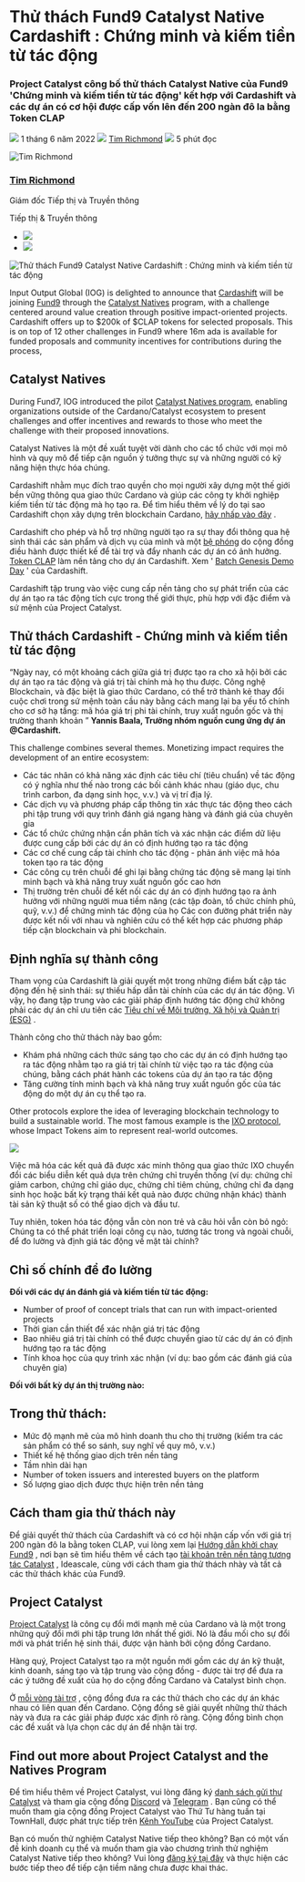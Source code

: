 # Thử thách Fund9 Catalyst Native Cardashift : Chứng minh và kiếm tiền từ tác động

### **Project Catalyst công bố thử thách Catalyst Native của Fund9 'Chứng minh và kiếm tiền từ tác động' kết hợp với Cardashift và các dự án có cơ hội được cấp vốn lên đến 200 ngàn đô la bằng Token CLAP**

![](img/2022-06-01-fund9-catalyst-natives-cardashift-challenge-demonstrating-and-monetizing-impact.002.png) 1 tháng 6 năm 2022 ![](img/2022-06-01-fund9-catalyst-natives-cardashift-challenge-demonstrating-and-monetizing-impact.002.png) [ Tim Richmond](/en/blog/authors/tim-richmond/page-1/) ![](img/2022-06-01-fund9-catalyst-natives-cardashift-challenge-demonstrating-and-monetizing-impact.003.png) 5 phút đọc

![Tim Richmond](img/2022-06-01-fund9-catalyst-natives-cardashift-challenge-demonstrating-and-monetizing-impact.004.png)[](/en/blog/authors/tim-richmond/page-1/)

### [**Tim Richmond**](/en/blog/authors/tim-richmond/page-1/)

Giám đốc Tiếp thị và Truyền thông

Tiếp thị &amp; Truyền thông

- ![](img/2022-06-01-fund9-catalyst-natives-cardashift-challenge-demonstrating-and-monetizing-impact.005.png)[](mailto:tim.richmond@iohk.io "E-mail")
- ![](img/2022-06-01-fund9-catalyst-natives-cardashift-challenge-demonstrating-and-monetizing-impact.006.png)[](https://www.linkedin.com/in/tim--richmond/ "LinkedIn")

![Thử thách Fund9 Catalyst Native Cardashift : Chứng minh và kiếm tiền từ tác động ](img/2022-06-01-fund9-catalyst-natives-cardashift-challenge-demonstrating-and-monetizing-impact.007.jpeg)

Input Output Global (IOG) is delighted to announce that [Cardashift](https://cardashift.com) will be joining [Fund9](https://bit.ly/Fund9-Launch-Guide) through the [Catalyst Natives](https://iohk.io/en/blog/posts/2021/11/10/introducing-catalyst-natives-how-any-business-can-leverage-the-cardano-innovation-engine) program, with a challenge centered around value creation through positive impact-oriented projects. Cardashift offers up to $200k of $CLAP tokens for selected proposals. This is on top of 12 other challenges in Fund9 where 16m ada is available for funded proposals and community incentives for contributions during the process,

## **Catalyst Natives**

During Fund7, IOG introduced the pilot [Catalyst Natives program](https://iohk.io/en/blog/posts/2021/11/10/introducing-catalyst-natives-how-any-business-can-leverage-the-cardano-innovation-engine), enabling organizations outside of the Cardano/Catalyst ecosystem to present challenges and offer incentives and rewards to those who meet the challenge with their proposed innovations.

Catalyst Natives là một đề xuất tuyệt vời dành cho các tổ chức với mọi mô hình và quy mô để tiếp cận nguồn ý tưởng thực sự và những người có kỹ năng hiện thực hóa chúng.

Cardashift nhằm mục đích trao quyền cho mọi người xây dựng một thế giới bền vững thông qua giao thức Cardano và giúp các công ty khởi nghiệp kiếm tiền từ tác động mà họ tạo ra. Để tìm hiểu thêm về lý do tại sao Cardashift chọn xây dựng trên blockchain Cardano, [hãy nhấp vào đây](https://cardashift.medium.com/the-3-reasons-why-we-choose-cardano-to-maximize-our-impact-28b2e914e894) .

Cardashift cho phép và hỗ trợ những người tạo ra sự thay đổi thông qua hệ sinh thái các sản phẩm và dịch vụ của mình và một [bệ phóng](https://cardashift.com/launchpad) do cộng đồng điều hành được thiết kế để tài trợ và đẩy nhanh các dự án có ảnh hưởng. [Token CLAP](https://cardashift.com/tokenomics) làm nền tảng cho dự án Cardashift. Xem ' [Batch Genesis Demo Day](https://youtu.be/nSt465KIT_I) ' của Cardashift.

Cardashift tập trung vào việc cung cấp nền tảng cho sự phát triển của các dự án tạo ra tác động tích cực trong thế giới thực, phù hợp với đặc điểm và sứ mệnh của Project Catalyst.

## **Thử thách Cardashift - Chứng minh và kiếm tiền từ tác động**

“Ngày nay, có một khoảng cách giữa giá trị được tạo ra cho xã hội bởi các dự án tạo ra tác động và giá trị tài chính mà họ thu được. Công nghệ Blockchain, và đặc biệt là giao thức Cardano, có thể trở thành kẻ thay đổi cuộc chơi trong sứ mệnh toàn cầu này bằng cách mang lại ba yếu tố chính cho cơ sở hạ tầng: mã hóa giá trị phi tài chính, truy xuất nguồn gốc và thị trường thanh khoản ” **Yannis Baala, Trưởng nhóm nguồn cung ứng dự án @Cardashift.**

This challenge combines several themes. Monetizing impact requires the development of an entire ecosystem:

- Các tác nhân có khả năng xác định các tiêu chí (tiêu chuẩn) về tác động có ý nghĩa như thế nào trong các bối cảnh khác nhau (giáo dục, chu trình carbon, đa dạng sinh học, v.v.) và vị trí địa lý.
- Các dịch vụ và phương pháp cấp thông tin xác thực tác động theo cách phi tập trung với quy trình đánh giá ngang hàng và đánh giá của chuyên gia
- Các tổ chức chứng nhận cần phân tích và xác nhận các điểm dữ liệu được cung cấp bởi các dự án có định hướng tạo ra tác động
- Các cơ chế cung cấp tài chính cho tác động - phản ánh việc  mã hóa token tạo ra tác động
- Các công cụ trên chuỗi để ghi lại bằng chứng tác động sẽ mang lại tính minh bạch và khả năng truy xuất nguồn gốc cao hơn
- Thị trường trên chuỗi để kết nối các dự án có định hướng tạo ra ảnh hưởng với những người mua tiềm năng (các tập đoàn, tổ chức chính phủ, quỹ, v.v.) để chứng minh tác động của họ Các con đường phát triển này được kết nối với nhau và nghiên cứu có thể kết hợp các phương pháp tiếp cận blockchain và phi blockchain.

## **Định nghĩa sự thành công**

Tham vọng của Cardashift là giải quyết một trong những điểm bất cập tác động đến hệ sinh thái: sự thiếu hấp dẫn tài chính của các dự án tác động. Vì vậy, họ đang tập trung vào các giải pháp định hướng tác động chứ không phải các dự án chỉ ưu tiên các [Tiêu chí về Môi trường, Xã hội và Quản trị (ESG)](https://www.investopedia.com/terms/e/environmental-social-and-governance-esg-criteria.asp#:~:text=Environmental%2C%20social%2C%20and%20governance%20(ESG)%20criteria%20are%20a,addressing%20climate%20change%2C%20for%20example.) .

Thành công cho thử thách này bao gồm:

- Khám phá những cách thức sáng tạo cho các dự án có định hướng tạo ra tác động nhằm tạo ra giá trị tài chính từ việc tạo ra tác động của chúng, bằng cách phát hành các tokens của dự án tạo ra tác động
- Tăng cường tính minh bạch và khả năng truy xuất nguồn gốc của tác động do một dự án cụ thể tạo ra.

Other protocols explore the idea of leveraging blockchain technology to build a sustainable world. The most famous example is the [IXO protocol](https://www.ixo.world/protocols), whose Impact Tokens aim to represent real-world outcomes.

![](img/2022-06-01-fund9-catalyst-natives-cardashift-challenge-demonstrating-and-monetizing-impact.008.png)

Việc mã hóa các kết quả đã được xác minh thông qua giao thức IXO chuyển đổi các biểu diễn kết quả dựa trên chứng chỉ truyền thống (ví dụ: chứng chỉ giảm carbon, chứng chỉ giáo dục, chứng chỉ tiêm chủng, chứng chỉ đa dạng sinh học hoặc bất kỳ trạng thái kết quả nào được chứng nhận khác) thành tài sản kỹ thuật số có thể giao dịch và đầu tư.

Tuy nhiên, token hóa tác động vẫn còn non trẻ và câu hỏi vẫn còn bỏ ngỏ: Chúng ta có thể phát triển loại công cụ nào, tương tác trong và ngoài chuỗi, để đo lường và định giá tác động về mặt tài chính?

## **Chỉ số chính để đo lường**

**Đối với các dự án đánh giá và kiếm tiền từ tác động:**

- Number of proof of concept trials that can run with impact-oriented projects
- Thời gian cần thiết để xác nhận giá trị tác động
- Bao nhiêu giá trị tài chính có thể được chuyển giao từ các dự án có định hướng tạo ra tác động
- Tính khoa học của quy trình xác nhận (ví dụ: bao gồm các đánh giá của chuyên gia)

**Đối với bất kỳ dự án thị trường nào:**

## **Trong thử thách:**

- Mức độ mạnh mẽ của mô hình doanh thu cho thị trường (kiểm tra các sản phẩm có thể so sánh, suy nghĩ về quy mô, v.v.)
- Thiết kế hệ thống giao dịch trên nền tảng
- Tầm nhìn dài hạn
- Number of token issuers and interested buyers on the platform
- Số lượng giao dịch được thực hiện trên nền tảng

## **Cách tham gia thử thách này**

Để giải quyết thử thách của Cardashift và có cơ hội nhận cấp vốn với giá trị 200 ngàn đô la bằng token CLAP, vui lòng xem lại [Hướng dẫn khởi chạy Fund9](https://bit.ly/Fund9-Launch-Guide) , nơi bạn sẽ tìm hiểu thêm về cách tạo [tài khoản trên nền tảng tương tác Catalyst](https://cardano.ideascale.com/) , Ideascale, cùng với cách tham gia thử thách nhày và tất cả các thử thách khác của Fund9.

## **Project Catalyst**

[Project Catalyst](https://iohk.io/en/blog/posts/2021/02/12/our-million-dollar-baby-project-catalyst) là công cụ đổi mới mạnh mẽ của Cardano và là một trong những quỹ đổi mới phi tập trung lớn nhất thế giới. Nó là đầu mối cho sự đổi mới và phát triển hệ sinh thái, được vận hành bởi cộng đồng Cardano.

Hàng quý, Project Catalyst tạo ra một nguồn mới gồm các dự án kỹ thuật, kinh doanh, sáng tạo và tập trung vào cộng đồng - được tài trợ để đưa ra các ý tưởng đề xuất của họ do cộng đồng Cardano và Catalyst bình chọn.

Ở [mỗi vòng tài trợ](https://docs.google.com/spreadsheets/d/1bfnWFa94Y7Zj0G7dtpo9W1nAYGovJbswipxiHT4UE3g/edit#gid=938310766) , cộng đồng đưa ra các thử thách cho các dự án khác nhau có liên quan đến Cardano. Cộng đồng sẽ giải quyết những thử thách này và đưa ra các giải pháp được xác định rõ ràng. Cộng đồng bình chọn các đề xuất và lựa chọn các dự án để nhận tài trợ.

## **Find out more about Project Catalyst and the Natives Program**

Để tìm hiểu thêm về Project Catalyst, vui lòng đăng ký [danh sách gửi thư Catalyst](https://bit.ly/3dSZJvx) và tham gia cộng đồng [Discord](https://discord.gg/2RnUtK8) và [Telegram](https://t.me/cardanocatalyst) . Bạn cũng có thể muốn tham gia cộng đồng Project Catalyst vào Thứ Tư hàng tuần tại TownHall, được phát trực tiếp trên [Kênh YouTube](https://www.youtube.com/playlist?list=PLnPTB0CuBOByRhpTUdALq4J89m_h7QqLk) của Project Catalyst.

Bạn có muốn thử nghiệm Catalyst Native tiếp theo không? Bạn có một vấn đề kinh doanh cụ thể và muốn tham gia vào chương trình thử nghiệm Catalyst Native tiếp theo không? Vui lòng [đăng ký tại đây](https://forms.gle/BA8LmtrAWWmHHcY59) và thực hiện các bước tiếp theo để tiếp cận tiềm năng chưa được khai thác.
